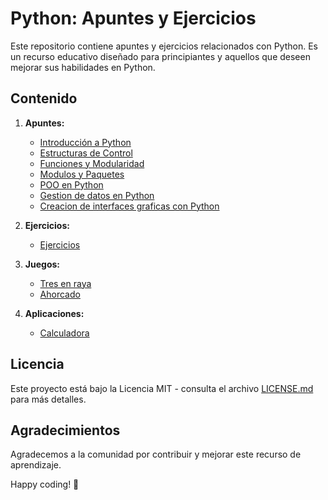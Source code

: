 # Python: Apuntes y Ejercicios

Este repositorio contiene apuntes y ejercicios relacionados con Python. Es un recurso educativo diseñado para principiantes y aquellos que deseen mejorar sus habilidades en Python.

## Contenido

1. **Apuntes:**
   - [Introducción a Python](https://github.com/MariaGargoles/PCPP1_Python/blob/main/tema_1.py)
   - [Estructuras de Control](https://github.com/MariaGargoles/PCPP1_Python/blob/main/tema_2.py)
   - [Funciones y Modularidad](https://github.com/MariaGargoles/PCPP1_Python/blob/main/tema_3.py)
   - [Modulos y Paquetes](https://github.com/MariaGargoles/PCPP1_Python/tree/main/tema_4_Modulos_Paquetes)
   - [POO en Python](https://github.com/MariaGargoles/PCPP1_Python/blob/main/tema_5.py)
   - [Gestion de datos en Python](https://github.com/MariaGargoles/PCPP1_Python/tree/main/tema_6_Datos_Python)
   - [Creacion de interfaces graficas con Python](https://github.com/MariaGargoles/PCPP1_Python/tree/main/tema_7_Interfaz_Grafica)


2. **Ejercicios:**
   - [Ejercicios](https://github.com/MariaGargoles/PCPP1_Python/tree/main/Ejercicios)
    

3. **Juegos:**
   - [Tres en raya](https://github.com/MariaGargoles/TresEnRaya)
   - [Ahorcado](https://github.com/MariaGargoles/Ahorcado)

4. **Aplicaciones:**
   - [Calculadora](https://github.com/MariaGargoles/Calculadora_Python)

## Licencia

Este proyecto está bajo la Licencia MIT - consulta el archivo [LICENSE.md](LICENSE.md) para más detalles.

## Agradecimientos

Agradecemos a la comunidad por contribuir y mejorar este recurso de aprendizaje.

Happy coding! 🚀

